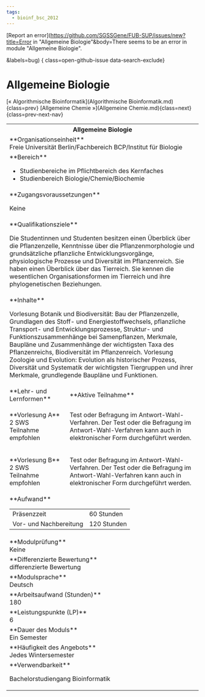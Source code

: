 ```yaml
---
tags:
  - bioinf_bsc_2012
---
```

[Report an error](https://github.com/SGSSGene/FUB-SUP/issues/new?title=Error in "Allgemeine Biologie"&body=There seems to be an error in module "Allgemeine Biologie".

<Describe here a slightly more detailed description of what is wrong>&labels=bug)
{ class=open-github-issue data-search-exclude}

# Allgemeine Biologie

[« Algorithmische Bioinformatik](Algorithmische Bioinformatik.md){class=prev}
[Allgemeine Chemie »](Allgemeine Chemie.md){class=next}
{class=prev-next-nav}

<table markdown id="moduledesc">
<tr markdown class="moduledesc_head"><th colspan="2">Allgemeine Biologie </th></tr>
<tr markdown><td colspan="2">**Organisationseinheit**   <br>Freie Universität Berlin/Fachbereich BCP/Institut für Biologie</td></tr>

<tr markdown><td colspan="2">**Bereich**<br>


- Studienbereiche im Pflichtbereich des Kernfaches
- Studienbereich Biologie/Chemie/Biochemie

</td></tr>

<tr markdown><td colspan="2">**Zugangsvoraussetzungen** <br>

Keine


</td></tr>
<tr markdown><td colspan="2">**Qualifikationsziele**    <br>

Die Studentinnen und Studenten besitzen einen Überblick über die
Pflanzenzelle, Kenntnisse über die Pflanzenmorphologie und grundsätzliche
pflanzliche Entwicklungsvorgänge, physiologische Prozesse und Diversität im
Pflanzenreich. Sie haben einen Überblick über das Tierreich. Sie kennen die
wesentlichen Organisationsformen im Tierreich und ihre phylogenetischen
Beziehungen.


</td></tr>
<tr markdown><td colspan="2">**Inhalte**                <br>

Vorlesung Botanik und Biodiversität: Bau der Pflanzenzelle, Grundlagen des
Stoff- und Energiestoffwechsels, pflanzliche Transport- und
Entwicklungsprozesse, Struktur- und Funktionszusammenhänge bei
Samenpflanzen, Merkmale, Baupläne und Zusammenhänge der wichtigsten Taxa des
Pflanzenreichs, Biodiversität im Pflanzenreich. Vorlesung Zoologie und
Evolution: Evolution als historischer Prozess, Diversität und Systematik der
wichtigsten Tiergruppen und ihrer Merkmale, grundlegende Baupläne und
Funktionen.


</td></tr>

<tr markdown><td>**Lehr- und Lernformen**</td><td>**Aktive Teilnahme**</td></tr>
<tr markdown><td> **Vorlesung A** <br>2 SWS <br> Teilnahme empfohlen</td><td>

Test oder Befragung im Antwort-Wahl-Verfahren. Der Test oder die Befragung im Antwort-Wahl-Verfahren kann auch in elektronischer Form durchgeführt werden.
</td></tr>
<tr markdown><td> **Vorlesung B** <br>2 SWS <br> Teilnahme empfohlen</td><td>

Test oder Befragung im Antwort-Wahl-Verfahren. Der Test oder die Befragung im Antwort-Wahl-Verfahren kann auch in elektronischer Form durchgeführt werden.
</td></tr>
<tr markdown><td colspan="2">**Aufwand**                <br>
<table class="aufwand_table">
<tr><td>Präsenzzeit</td><td>60 Stunden</td></tr>
<tr><td>Vor- und Nachbereitung</td><td>120 Stunden</td></tr>
</table>

</td></tr>
<tr markdown><td colspan="2">**Modulprüfung**             <br>Keine


</td></tr>
<tr markdown><td colspan="2">**Differenzierte Bewertung** <br>differenzierte Bewertung

</td></tr>
<tr markdown><td colspan="2">**Modulsprache**             <br>Deutsch</td></tr>
<tr markdown><td colspan="2">**Arbeitsaufwand (Stunden)** <br>180</td></tr>
<tr markdown><td colspan="2">**Leistungspunkte (LP)**     <br>6</td></tr>
<tr markdown><td colspan="2">**Dauer des Moduls**         <br>Ein Semester</td></tr>
<tr markdown><td colspan="2">**Häufigkeit des Angebots**  <br>Jedes Wintersemester</td></tr>
<tr markdown><td colspan="2">**Verwendbarkeit**           <br>

Bachelorstudiengang Bioinformatik


</td></tr>

</table>
